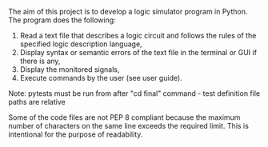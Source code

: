 The aim of this project is to develop a logic simulator program in Python. The program does the following:
1. Read a text file that describes a logic circuit and follows the rules of the specified logic description language,
2. Display syntax or semantic errors of the text file in the terminal or GUI if there is any,
3. Display the monitored signals,
4. Execute commands by the user (see user guide). 

Note: pytests must be run from after "cd final" command - test definition file paths are relative

Some of the code files are not PEP 8 compliant because the maximum number of characters on the same line exceeds the required
limit. This is intentional for the purpose of readability.
